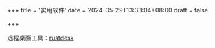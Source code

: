 +++
title = '实用软件'
date = 2024-05-29T13:33:04+08:00
draft = false

+++

远程桌面工具：[rustdesk](files/rustdesk-1.2.3-2-x86_64.exe)
